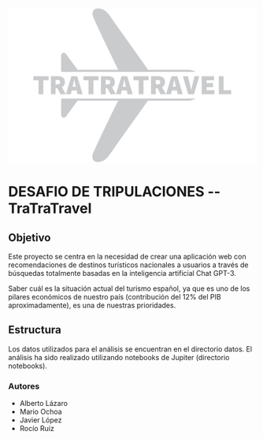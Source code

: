 ![HeaderML](./src/media/logo-tratratravel.png)

# DESAFIO DE TRIPULACIONES --TraTraTravel
## Objetivo

Este proyecto se centra en la necesidad de crear una aplicación web con recomendaciones de destinos turísticos nacionales a usuarios a través de búsquedas totalmente basadas en la inteligencia artificial Chat GPT-3.  

Saber cuál es la situación actual del turismo español, ya que es uno de los pilares económicos de nuestro país (contribución del 12% del PIB aproximadamente), es una de nuestras prioridades.

## Estructura
Los datos utilizados para el análisis se encuentran en el directorio datos. El análisis ha sido realizado utilizando notebooks de Jupiter (directorio notebooks). 

### Autores
* Alberto Lázaro
* Mario Ochoa
* Javier López
* Rocío Ruiz



